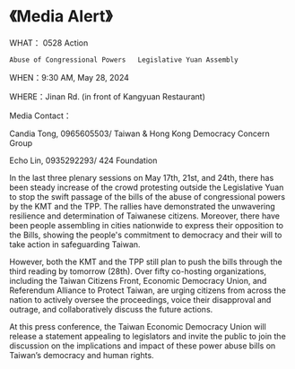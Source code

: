 # 《Media Alert》

WHAT： 0528 Action
   
    Abuse of Congressional Powers   Legislative Yuan Assembly

WHEN：9:30 AM, May 28, 2024

WHERE：Jinan Rd. (in front of Kangyuan Restaurant)

Media Contact：

Candia Tong, 0965605503/ Taiwan & Hong Kong Democracy Concern Group

Echo Lin, 0935292293/ 424 Foundation


In the last three plenary sessions on May 17th, 21st, and 24th, there has been steady increase of the crowd protesting outside the Legislative Yuan to stop the swift passage of the bills of the abuse of congressional powers by the KMT and the TPP. The rallies have demonstrated the unwavering resilience and determination of Taiwanese citizens. Moreover, there have been people assembling in cities nationwide to express their opposition to the Bills, showing the people's commitment to democracy and their will to take action in safeguarding Taiwan.

However, both the KMT and the TPP still plan to push the bills through the third reading by tomorrow (28th). Over fifty co-hosting organizations, including the Taiwan Citizens Front, Economic Democracy Union, and Referendum Alliance to Protect Taiwan, are urging citizens from across the nation to actively oversee the proceedings, voice their disapproval and outrage, and collaboratively discuss the future actions.

At this press conference, the Taiwan Economic Democracy Union will release a statement appealing to legislators and invite the public to join the discussion on the implications and impact of these power abuse bills on Taiwan’s democracy and human rights.
